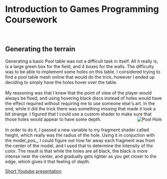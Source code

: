 <h1>Introduction to Games Programming Coursework</h1>
<br/>
<h2>Generating the terrain</h2>
Generating a basic Pool table was not a difficult task in itself. All it really is, is a large green box for the field, and 4 boxes for the walls. The difficulty was to be able to implement some holes on this table. I considered trying to find a pool table mesh online that would do the trick, however I ended up deciding to simply have the holes hover over the table.<br/><br/>
My reasoning was that I knew that the point of view of the player would always be fixed, and using hovering black discs instead of holes would have the effect required without requiring me to use someone else's art. In the end, while it did the trick there was something missing that made it look a bit strange. I figured that I could use a custom shader to make sure that those holes would appear to have some depth.<img src="http://www.jeanpascalevette.com/img/poolHole.PNG" alt="Pool Hole" align="right" /><br/><br/>
In order to do it, I passed a new variable to my fragment shader called height, which really was the radius of the hole. Using it in conjuction with the model_pos_, I could figure out how far away each fragment was from the center of the model, and I used that to determine the intensity of the color. The result is that while the holes are all black, the black is more intense near the center, and gradually gets lighter as you get closer to the edge, which gives it that feeling of depth.<br/>


 
<a href="https://www.youtube.com/watch?v=nL9_l3HN5ss&feature=youtu.be">Short Youtube presentation</a>